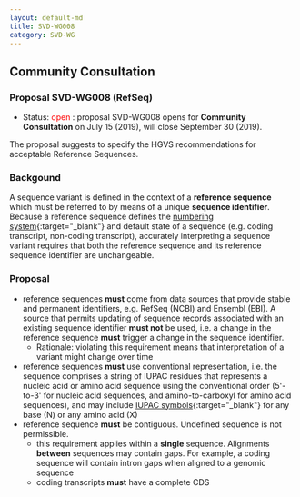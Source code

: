 ```yaml
---
layout: default-md
title: SVD-WG008
category: SVD-WG
---
```


## Community Consultation

### Proposal SVD-WG008 (RefSeq)

*	Status: <font color="red">open</font>
	:	proposal SVD-WG008 opens for **Community Consultation** on July 15 (2019), will close September 30 (2019). 

The proposal suggests to specify the HGVS recommendations for acceptable Reference Sequences.

### Backgound

A sequence variant is defined in the context of a **reference sequence** which must be referred to by means of a unique **sequence identifier**. Because a reference sequence defines the [numbering system](http://varnomen.hgvs.org/bg-material/numbering/){:target="\_blank"} and default state of a sequence (e.g. coding transcript, non-coding transcript), accurately interpreting a sequence variant requires that both the reference sequence and its reference sequence identifier are unchangeable.

### Proposal

*	reference sequences **must** come from data sources that provide stable and permanent identifiers, e.g. RefSeq (NCBI) and Ensembl (EBI). A source that permits updating of sequence records associated with an existing sequence identifier **must not** be used, i.e. a change in the reference sequence **must** trigger a change in the sequence identifier.
	*	Rationale: violating this requirement means that interpretation of a variant might change over time
*	reference sequences **must** use conventional representation, i.e. the sequence comprises a string of IUPAC residues that represents a nucleic acid or amino acid sequence using the conventional order (5'-to-3' for nucleic acid sequences, and amino-to-carboxyl for amino acid sequences), and may include [IUPAC symbols](http://http://varnomen.hgvs.org/bg-material/standards/){:target="\_blank"} for any base (N) or any amino acid (X)
*	reference sequence **must** be contiguous. Undefined sequence is not permissible.
	*	this requirement applies within a **single** sequence. Alignments **between** sequences may contain gaps. For example, a coding sequence will contain intron gaps when aligned to a genomic sequence
	*	coding transcripts **must** have a complete CDS

